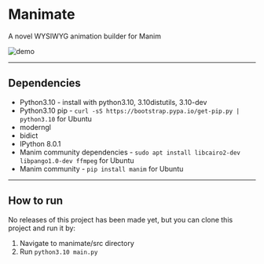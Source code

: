 # Manimate
A novel WYSIWYG animation builder for Manim

![demo](https://i.imgur.com/9cp8OZh.png)

-------------
## Dependencies

- Python3.10 - install with python3.10, 3.10distutils, 3.10-dev
- Python3.10 pip - `curl -sS https://bootstrap.pypa.io/get-pip.py | python3.10` for Ubuntu
- moderngl
- bidict
- IPython 8.0.1
- Manim community dependencies - `sudo apt install libcairo2-dev libpango1.0-dev ffmpeg` for Ubuntu
- Manim community - `pip install manim` for Ubuntu

-------------
## How to run
No releases of this project has been made yet, but you can clone this project and run it by:

1. Navigate to manimate/src directory
2. Run `python3.10 main.py`
